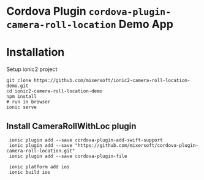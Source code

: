 # Cordova Plugin `cordova-plugin-camera-roll-location` Demo App

# Installation

Setup ionic2 project

```
git clone https://github.com/mixersoft/ionic2-camera-roll-location-demo.git
cd ionic2-camera-roll-location-demo
npm install
# run in browser
ionic serve
```


## Install CameraRollWithLoc plugin
```
 ionic plugin add --save cordova-plugin-add-swift-support
 ionic plugin add --save "https://github.com/mixersoft/cordova-plugin-camera-roll-location.git"
 ionic plugin add --save cordova-plugin-file

 ionic platform add ios
 ionic build ios
```

